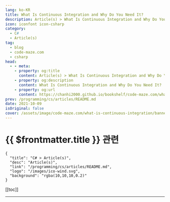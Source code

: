 ```yaml
---
lang: ko-KR
title: What Is Continuous Integration and Why Do You Need It?
description: Article(s) > What Is Continuous Integration and Why Do You Need It?
icon: iconfont icon-csharp
category: 
  - C#
  - Article(s)
tag: 
  - blog
  - code-maze.com
  - csharp
head:  
  - - meta:
    - property: og:title
      content: Article(s) > What Is Continuous Integration and Why Do You Need It?
    - property: og:description
      content: What Is Continuous Integration and Why Do You Need It?
    - property: og:url
      content: https://chanhi2000.github.io/bookshelf/code-maze.com/what-is-continuous-integration.html
prev: /programming/cs/articles/README.md
date: 2021-10-09
isOriginal: false
cover: /assets/image/code-maze.com/what-is-continuous-integration/banner.png
---
```


# {{ $frontmatter.title }} 관련

```component VPCard
{
  "title": "C# > Article(s)",
  "desc": "Article(s)",
  "link": "/programming/cs/articles/README.md",
  "logo": "/images/ico-wind.svg",
  "background": "rgba(10,10,10,0.2)"
}
```

[[toc]]

---

<SiteInfo
  name="What Is Continuous Integration and Why Do You Need It?"
  desc="While not every project is destined to be a great success, Continuous Integration can drastically improve the success rate of any project."
  url="https://code-maze.com/what-is-continuous-integration/"
  logo="/assets/image/code-maze.com/favicon.png"
  preview="/assets/image/code-maze.com/what-is-continuous-integration/banner.png"/>

<!-- TODO: 작성 -->
